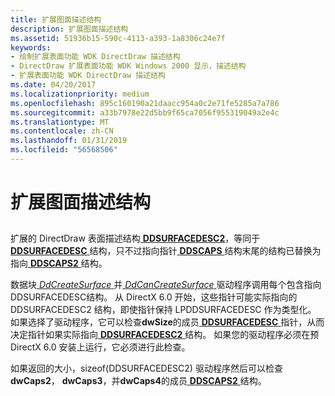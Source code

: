 ```yaml
---
title: 扩展图面描述结构
description: 扩展图面描述结构
ms.assetid: 51936b15-590c-4113-a393-1a8306c24e7f
keywords:
- 绘制扩展表面功能 WDK DirectDraw 描述结构
- DirectDraw 扩展表面功能 WDK Windows 2000 显示，描述结构
- 扩展表面功能 WDK DirectDraw 描述结构
ms.date: 04/20/2017
ms.localizationpriority: medium
ms.openlocfilehash: 895c160190a21daacc954a0c2e71fe5285a7a786
ms.sourcegitcommit: a33b7978e22d5bb9f65ca7056f955319049a2e4c
ms.translationtype: MT
ms.contentlocale: zh-CN
ms.lasthandoff: 01/31/2019
ms.locfileid: "56568506"
---
```

# <a name="extended-surface-description-structure"></a>扩展图面描述结构


## <span id="ddk_extended_surface_description_structure_gg"></span><span id="DDK_EXTENDED_SURFACE_DESCRIPTION_STRUCTURE_GG"></span>


扩展的 DirectDraw 表面描述结构[ **DDSURFACEDESC2**](https://msdn.microsoft.com/library/windows/hardware/ff550340)，等同于[ **DDSURFACEDESC** ](https://msdn.microsoft.com/library/windows/hardware/ff550339)结构，只不过指向指针[ **DDSCAPS** ](https://msdn.microsoft.com/library/windows/hardware/ff550286)结构末尾的结构已替换为指向[ **DDSCAPS2** ](https://msdn.microsoft.com/library/windows/hardware/ff550292)结构。

数据块[ *DdCreateSurface* ](https://msdn.microsoft.com/library/windows/hardware/ff549263)并[ *DdCanCreateSurface* ](https://msdn.microsoft.com/library/windows/hardware/ff549213)驱动程序调用每个包含指向 DDSURFACEDESC结构。 从 DirectX 6.0 开始，这些指针可能实际指向的 DDSURFACEDESC2 结构，即使指针保持 LPDDSURFACEDESC 作为类型化。 如果选择了驱动程序，它可以检查**dwSize**的成员[ **DDSURFACEDESC** ](https://msdn.microsoft.com/library/windows/hardware/ff550339)指针，从而决定指针如果实际指向[ **DDSURFACEDESC2** ](https://msdn.microsoft.com/library/windows/hardware/ff550340)结构。 如果您的驱动程序必须在预 DirectX 6.0 安装上运行，它必须进行此检查。

如果返回的大小，sizeof(DDSURFACEDESC2) 驱动程序然后可以检查**dwCaps2**， **dwCaps3**，并**dwCaps4**的成员[ **DDSCAPS2** ](https://msdn.microsoft.com/library/windows/hardware/ff550292)结构。

 

 





